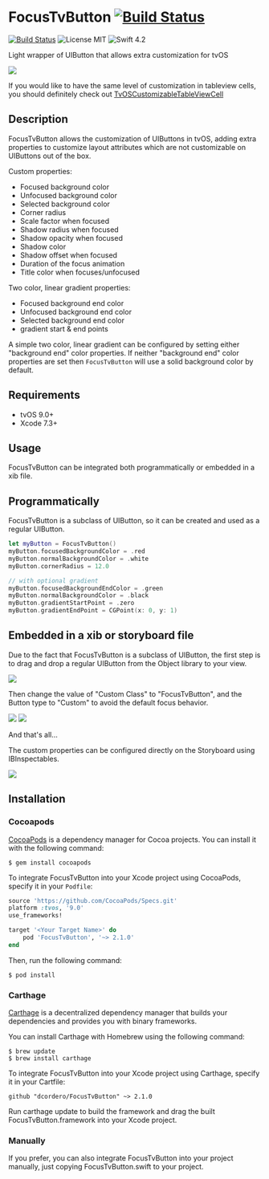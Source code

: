 # FocusTvButton [![Build Status](https://travis-ci.org/dcordero/FocusTvButton.svg?branch=master)](https://travis-ci.org/dcordero/FocusTvButton)
[![Build Status](https://travis-ci.org/dcordero/FocusTvButton.svg?branch=master)](https://travis-ci.org/dcordero/FocusTvButton)
![License MIT](https://img.shields.io/badge/license-MIT-green.svg)
![Swift 4.2](https://img.shields.io/badge/Swift-4.2-orange.svg)

Light wrapper of UIButton that allows extra customization for tvOS

![](art/preview.gif)

If you would like to have the same level of customization in tableview cells, you should definitely check out [TvOSCustomizableTableViewCell](https://github.com/zattoo/TvOSCustomizableTableViewCell)

## Description

FocusTvButton allows the customization of UIButtons in tvOS, adding extra properties to customize layout attributes which are not customizable on UIButtons out of the box.

Custom properties:

- Focused background color
- Unfocused background color
- Selected background color
- Corner radius
- Scale factor when focused
- Shadow radius when focused
- Shadow opacity when focused
- Shadow color
- Shadow offset when focused
- Duration of the focus animation
- Title color when focuses/unfocused

Two color, linear gradient properties:
- Focused background end color
- Unfocused background end color
- Selected background end color
- gradient start & end points

A simple two color, linear gradient can be configured by setting either "background end" color properties. If neither "background end" color properties are set then `FocusTvButton` will use a solid background color by default.

## Requirements

- tvOS 9.0+
- Xcode 7.3+

## Usage

FocusTvButton can be integrated both programmatically or embedded in a xib file.

## Programmatically

FocusTvButton is a subclass of UIButton, so it can be created and used as a regular UIButton.

```swift
let myButton = FocusTvButton()
myButton.focusedBackgroundColor = .red
myButton.normalBackgroundColor = .white
myButton.cornerRadius = 12.0

// with optional gradient
myButton.focusedBackgroundEndColor = .green
myButton.normalBackgroundColor = .black
myButton.gradientStartPoint = .zero
myButton.gradientEndPoint = CGPoint(x: 0, y: 1)
```

## Embedded in a xib or storyboard file

Due to the fact that FocusTvButton is a subclass of UIButton, the first step is to drag and drop a regular UIButton from the Object library to your view.

![](art/buttonObjectLibrary.png)

Then change the value of "Custom Class" to "FocusTvButton", and the Button type to "Custom" to avoid the default focus behavior.

![](art/buttonCustomClass.png) ![](art/buttonTypeCustom.png)

And that's all...

The custom properties can be configured directly on the Storyboard using IBInspectables.

![](art/ibinspectables.png)

## Installation

### Cocoapods

[CocoaPods](https://cocoapods.org) is a dependency manager for Cocoa projects. You can install it with the following command:

```
$ gem install cocoapods
```

To integrate FocusTvButton into your Xcode project using CocoaPods, specify it in your `Podfile`:

```ruby
source 'https://github.com/CocoaPods/Specs.git'
platform :tvos, '9.0'
use_frameworks!

target '<Your Target Name>' do
    pod 'FocusTvButton', '~> 2.1.0'
end
```

Then, run the following command:

```
$ pod install
```

### Carthage

[Carthage](https://github.com/Carthage/Carthage) is a decentralized dependency manager that builds your dependencies and provides you with binary frameworks.

You can install Carthage with Homebrew using the following command:

```
$ brew update
$ brew install carthage
```

To integrate FocusTvButton into your Xcode project using Carthage, specify it in your Cartfile:

```
github "dcordero/FocusTvButton" ~> 2.1.0
```

Run carthage update to build the framework and drag the built FocusTvButton.framework into your Xcode project.

### Manually

If you prefer, you can also integrate FocusTvButton into your project manually, just copying FocusTvButton.swift to your project.

